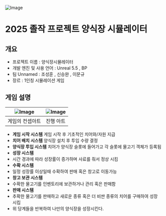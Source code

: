 ![Image](https://github.com/user-attachments/assets/2ad3a2ca-b176-4ec7-9282-f8572d2a48dc)
# 2025 졸작 프로젝트 양식장 시뮬레이터 

 ## 개요 
- 프로젝트 이름 : 양식장시뮬레이터 
- 개발 엔진 및 사용 언어 : Unreal 5.5 , BP 
- 팀 Unnamed : 조성훈 , 신승완 , 이문규
- 장르 : 1인칭 시뮬레이션 게임

## 게임 설명 

|![Image](https://github.com/user-attachments/assets/6f47dfe2-8a9c-443f-8a7a-c3bc3f31ebc1)|![Image](https://github.com/user-attachments/assets/f6229af8-3f92-4384-98b2-dcc210f1bb94)| 
|----------|----------|
| 게임의 컨셉아트   | 진행 아트  |

- **게임 시작 시스템**
  게임 시작 후 기초적인 치어와/자원 지급 
- **치어 배치 시스템**
 양식장 설치 후 투입 수량 결정
- **양식장 투입 시스템**
  치어가 양식장 슬롯에 들어가고 각 슬롯에 물고기 객체가 등록됨
-  **성장 시스템**
-  시간 경과에 따라 성장률이 증가하며 사료를 줘서 정상 시킴
-  **수확 시스템**
-  일정 성장률 이상일때 수확하여 판매 혹은 창고로 이동가능
-  **창고 보관 시스템**
-  수확한 물고기를 인벤토리에 보관하거나 관리 혹은 판매함
-  **판매 시스템**
-  추확한 물고기를 판매하고 새로운 종류 혹은 더 비싼 종류의 치어를 구매하여 성장 시킴
- 위 당계들을 반복하여 나만의 양식장을 성장시킨다. 
